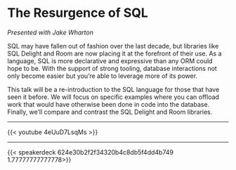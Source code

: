 # 

# The Resurgence of SQL

_Presented with Jake Wharton_

SQL may have fallen out of fashion over the last decade, but libraries like SQL Delight and Room are now placing it at the forefront of their use. As a language, SQL is more declarative and expressive than any ORM could hope to be. With the support of strong tooling, database interactions not only become easier but you’re able to leverage more of its power.

This talk will be a re-introduction to the SQL language for those that have seen it before. We will focus on specific examples where you can offload work that would have otherwise been done in code into the database. Finally, we’ll compare and contrast the SQL Delight and Room libraries.

---

{{< youtube 4eUuD7LsqMs >}}

---

{{< speakerdeck 624e30b2f2f34320b4c8db5f4dd4b749 1.77777777777778>}}